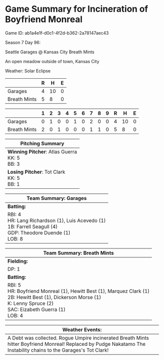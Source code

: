 # Game Summary for Incineration of Boyfriend Monreal

Game ID: ab1a4e1f-d0c1-4f2d-b362-2a78147aec43

Season 7 Day 96:

Seattle Garages @ Kansas City Breath Mints

An open meadow outside of town, Kansas City

Weather: Solar Eclipse



|  | R | H | E |
| --- | --- | --- | --- |
| Garages |   4 |  10 |   0 | 
| Breath Mints |   5 |   8 |   0 | 


|  |   1 |   2 |   3 |   4 |   5 |   6 |   7 |   8 |   9 |  R | H | E |
| --- | --- | --- | --- | --- | --- | --- | --- | --- | --- | --- | --- | --- |
| Garages |   0 |   1 |   0 |   0 |   1 |   0 |   2 |   0 |   0 |   4 |  10 |   0 | 
| Breath Mints |   2 |   0 |   1 |   0 |   0 |   0 |   1 |   1 |   0 |   5 |   8 |   0 | 


| Pitching Summary |
| --- |
| **Winning Pitcher**: Atlas Guerra<br />KK: 5<br />BB: 3 |
| **Losing Pitcher**: Tot Clark<br />KK: 5<br />BB: 1 |


| Team Summary: Garages |
| --- |
| **Batting:** |
| RBI: 4 <br />HR: Lang Richardson (1), Luis Acevedo (1) <br />1B: Farrell Seagull (4) <br />GDP: Theodore Duende (1) <br />LOB: 8 |


| Team Summary: Breath Mints |
| --- |
| **Fielding:** |
| DP: 1 |
| **Batting:** |
| RBI: 5 <br />HR: Boyfriend Monreal (1), Hewitt Best (1), Marquez Clark (1) <br />2B: Hewitt Best (1), Dickerson Morse (1) <br />K: Lenny Spruce (2) <br />SAC: Eizabeth Guerra (1) <br />LOB: 4 |


| **Weather Events:** |
| --- |
| A Debt was collected. Rogue Umpire incinerated Breath Mints hitter Boyfriend Monreal! Replaced by Pudge Nakatamo The Instability chains to the Garages's Tot Clark! |


